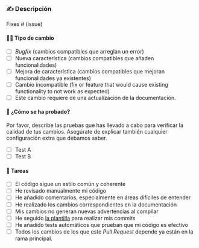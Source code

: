 ### ✍️ Descripción

<!-- Por favor, incluye un resumen de los cambios y los *issues* relacionados, junto
con una motivación y el contexto por el que se han hecho. -->

Fixes # (issue)

#### 🧑‍🔧 Tipo de cambio

- [ ] *Bugfix* (cambios compatibles que arreglan un error)
- [ ] Nueva característica (cambios compatibles que añaden funcionalidades)
- [ ] Mejora de característica (cambios compatibles que mejoran funcionalidades ya existentes)
- [ ] Cambio incompatible (fix or feature that would cause existing functionality to not work as expected)
- [ ] Este cambio requiere de una actualización de la documentación.

#### 🧪 ¿Cómo se ha probado?

<!-- Elimina las opciones que no sean relevantes. -->

Por favor, describe las pruebas que has llevado a cabo para verificar la calidad de tus cambios.
Asegúrate de explicar también cualquier configuración extra que debamos saber.

- [ ] Test A
- [ ] Test B

#### 📃 Tareas

<!-- Elimina las opciones que no sean relevantes. -->

- [ ] El código sigue un estilo común y coherente
- [ ] He revisado manualmente mi código
- [ ] He añadido comentarios, especialmente en áreas difíciles de entender
- [ ] He realizado los cambios correspondientes en la documentación
- [ ] Mis cambios no generan nuevas advertencias al compilar
- [ ] He seguido [la plantilla](https://github.com/us-ferferga/decide/blob/master/.gitmessage.txt) para realizar mis commits
- [ ] He añadido tests automáticos que prueban que mi código es efectivo
- [ ] Todos los cambios de los que este *Pull Request* depende ya están en la rama principal.
